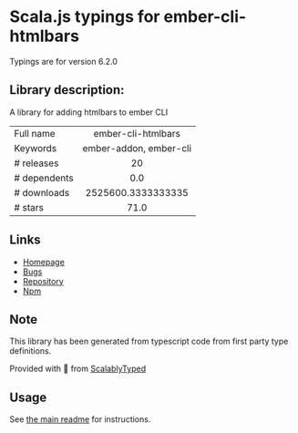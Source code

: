 
# Scala.js typings for ember-cli-htmlbars

Typings are for version 6.2.0

## Library description:
A library for adding htmlbars to ember CLI

|                    |                 |
| ------------------ | :-------------: |
| Full name          | ember-cli-htmlbars |
| Keywords           | ember-addon, ember-cli |
| # releases         | 20 |
| # dependents       | 0.0 |
| # downloads        | 2525600.3333333335 |
| # stars            | 71.0 |

## Links
- [Homepage](https://github.com/ember-cli/ember-cli-htmlbars)
- [Bugs](https://github.com/ember-cli/ember-cli-htmlbars/issues)
- [Repository](https://github.com/ember-cli/ember-cli-htmlbars)
- [Npm](https://www.npmjs.com/package/ember-cli-htmlbars)
    


## Note
This library has been generated from typescript code from first party type definitions.

Provided with :purple_heart: from [ScalablyTyped](https://github.com/oyvindberg/ScalablyTyped)

## Usage
See [the main readme](../../readme.md) for instructions.


